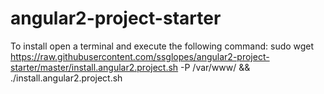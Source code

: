 # angular2-project-starter

To install open a terminal and execute the following command:
sudo wget https://raw.githubusercontent.com/ssglopes/angular2-project-starter/master/install.angular2.project.sh -P /var/www/ && ./install.angular2.project.sh

